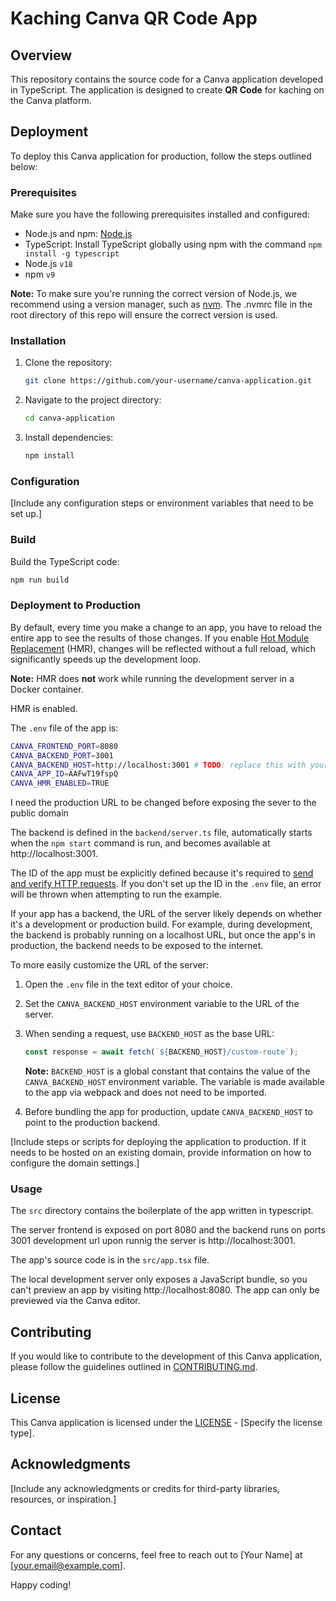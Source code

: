 # Kaching Canva QR Code App 

## Overview

This repository contains the source code for a Canva application developed in TypeScript. The application is designed to create **QR Code** for kaching on the Canva platform.

## Deployment

To deploy this Canva application for production, follow the steps outlined below:

### Prerequisites

Make sure you have the following prerequisites installed and configured:

- Node.js and npm: [Node.js](https://nodejs.org/)
- TypeScript: Install TypeScript globally using npm with the command `npm install -g typescript`
- Node.js `v18`
- npm `v9`

**Note:** To make sure you're running the correct version of Node.js, we recommend using a version manager, such as [nvm](https://github.com/nvm-sh/nvm#intro). The .nvmrc file in the root directory of this repo will ensure the correct version is used.

### Installation

1. Clone the repository:

   ```bash
   git clone https://github.com/your-username/canva-application.git
   ```

2. Navigate to the project directory:

   ```bash
   cd canva-application
   ```

3. Install dependencies:

   ```bash
   npm install
   ```

### Configuration

[Include any configuration steps or environment variables that need to be set up.]

### Build

Build the TypeScript code:

```bash
npm run build
```

### Deployment to Production

By default, every time you make a change to an app, you have to reload the entire app to see the results of those changes. If you enable [Hot Module Replacement](https://webpack.js.org/concepts/hot-module-replacement/) (HMR), changes will be reflected without a full reload, which significantly speeds up the development loop.

**Note:** HMR does **not** work while running the development server in a Docker container.

HMR is enabled. 

The `.env` file of the app is:

   ```bash
   CANVA_FRONTEND_PORT=8080
   CANVA_BACKEND_PORT=3001
   CANVA_BACKEND_HOST=http://localhost:3001 # TODO: replace this with your production URL before submitting your app
   CANVA_APP_ID=AAFwT19fspQ 
   CANVA_HMR_ENABLED=TRUE 
   ```
I need the production URL to be changed before exposing the sever to the public domain

The backend is defined in the  `backend/server.ts` file, automatically starts when the `npm start` command is run, and becomes available at http://localhost:3001.

The ID of the app must be explicitly defined because it's required to [send and verify HTTP requests](https://www.canva.dev/docs/apps/verifying-http-requests/). If you don't set up the ID in the `.env` file, an error will be thrown when attempting to run the example.

If your app has a backend, the URL of the server likely depends on whether it's a development or production build. For example, during development, the backend is probably running on a localhost URL, but once the app's in production, the backend needs to be exposed to the internet.

To more easily customize the URL of the server:

1. Open the `.env` file in the text editor of your choice.
2. Set the `CANVA_BACKEND_HOST` environment variable to the URL of the server.
3. When sending a request, use `BACKEND_HOST` as the base URL:

   ```ts
   const response = await fetch(`${BACKEND_HOST}/custom-route`);
   ```

   **Note:** `BACKEND_HOST` is a global constant that contains the value of the `CANVA_BACKEND_HOST` environment variable. The variable is made available to the app via webpack and does not need to be imported.

4. Before bundling the app for production, update `CANVA_BACKEND_HOST` to point to the production backend.

[Include steps or scripts for deploying the application to production. If it needs to be hosted on an existing domain, provide information on how to configure the domain settings.]

### Usage

The `src` directory contains the boilerplate of the app written in typescript.

The server frontend is exposed on port 8080 and the backend runs on ports 3001 development url upon runnig the server is http://localhost:3001.

The app's source code is in the `src/app.tsx` file.

The local development server only exposes a JavaScript bundle, so you can't preview an app by visiting http://localhost:8080. The app can only be previewed via the Canva editor.

## Contributing

If you would like to contribute to the development of this Canva application, please follow the guidelines outlined in [CONTRIBUTING.md](CONTRIBUTING.md).

## License

This Canva application is licensed under the [LICENSE](LICENSE) - [Specify the license type].

## Acknowledgments

[Include any acknowledgments or credits for third-party libraries, resources, or inspiration.]

## Contact

For any questions or concerns, feel free to reach out to [Your Name] at [your.email@example.com].

Happy coding!









